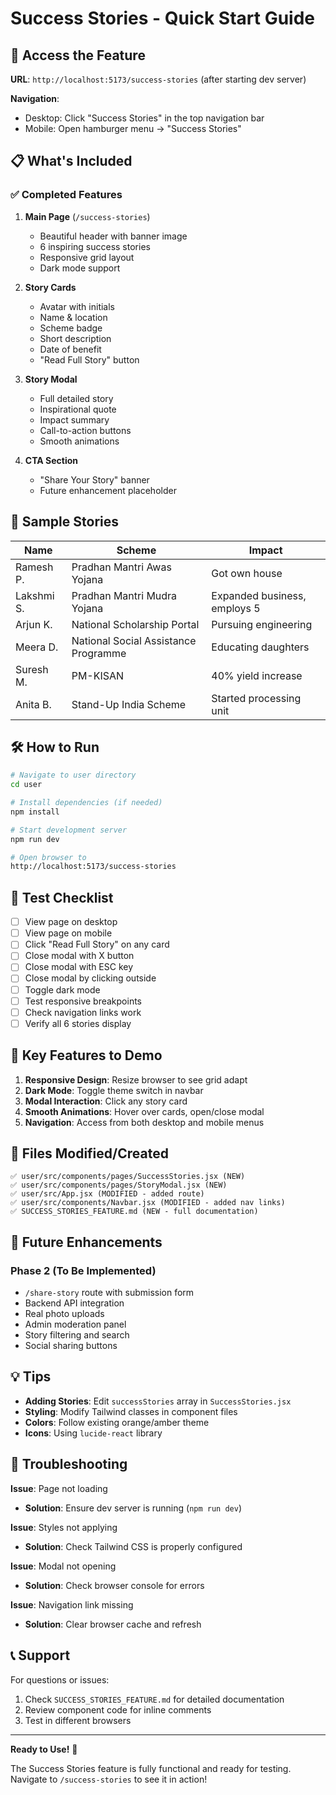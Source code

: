 # Success Stories - Quick Start Guide

## 🚀 Access the Feature

**URL**: `http://localhost:5173/success-stories` (after starting dev server)

**Navigation**: 
- Desktop: Click "Success Stories" in the top navigation bar
- Mobile: Open hamburger menu → "Success Stories"

## 📋 What's Included

### ✅ Completed Features

1. **Main Page** (`/success-stories`)
   - Beautiful header with banner image
   - 6 inspiring success stories
   - Responsive grid layout
   - Dark mode support

2. **Story Cards**
   - Avatar with initials
   - Name & location
   - Scheme badge
   - Short description
   - Date of benefit
   - "Read Full Story" button

3. **Story Modal**
   - Full detailed story
   - Inspirational quote
   - Impact summary
   - Call-to-action buttons
   - Smooth animations

4. **CTA Section**
   - "Share Your Story" banner
   - Future enhancement placeholder

## 🎨 Sample Stories

| Name | Scheme | Impact |
|------|--------|--------|
| Ramesh P. | Pradhan Mantri Awas Yojana | Got own house |
| Lakshmi S. | Pradhan Mantri Mudra Yojana | Expanded business, employs 5 |
| Arjun K. | National Scholarship Portal | Pursuing engineering |
| Meera D. | National Social Assistance Programme | Educating daughters |
| Suresh M. | PM-KISAN | 40% yield increase |
| Anita B. | Stand-Up India Scheme | Started processing unit |

## 🛠️ How to Run

```bash
# Navigate to user directory
cd user

# Install dependencies (if needed)
npm install

# Start development server
npm run dev

# Open browser to
http://localhost:5173/success-stories
```

## 📱 Test Checklist

- [ ] View page on desktop
- [ ] View page on mobile
- [ ] Click "Read Full Story" on any card
- [ ] Close modal with X button
- [ ] Close modal with ESC key
- [ ] Close modal by clicking outside
- [ ] Toggle dark mode
- [ ] Test responsive breakpoints
- [ ] Check navigation links work
- [ ] Verify all 6 stories display

## 🎯 Key Features to Demo

1. **Responsive Design**: Resize browser to see grid adapt
2. **Dark Mode**: Toggle theme switch in navbar
3. **Modal Interaction**: Click any story card
4. **Smooth Animations**: Hover over cards, open/close modal
5. **Navigation**: Access from both desktop and mobile menus

## 📂 Files Modified/Created

```
✅ user/src/components/pages/SuccessStories.jsx (NEW)
✅ user/src/components/pages/StoryModal.jsx (NEW)
✅ user/src/App.jsx (MODIFIED - added route)
✅ user/src/components/Navbar.jsx (MODIFIED - added nav links)
✅ SUCCESS_STORIES_FEATURE.md (NEW - full documentation)
```

## 🔮 Future Enhancements

### Phase 2 (To Be Implemented)
- `/share-story` route with submission form
- Backend API integration
- Real photo uploads
- Admin moderation panel
- Story filtering and search
- Social sharing buttons

## 💡 Tips

- **Adding Stories**: Edit `successStories` array in `SuccessStories.jsx`
- **Styling**: Modify Tailwind classes in component files
- **Colors**: Follow existing orange/amber theme
- **Icons**: Using `lucide-react` library

## 🐛 Troubleshooting

**Issue**: Page not loading
- **Solution**: Ensure dev server is running (`npm run dev`)

**Issue**: Styles not applying
- **Solution**: Check Tailwind CSS is properly configured

**Issue**: Modal not opening
- **Solution**: Check browser console for errors

**Issue**: Navigation link missing
- **Solution**: Clear browser cache and refresh

## 📞 Support

For questions or issues:
1. Check `SUCCESS_STORIES_FEATURE.md` for detailed documentation
2. Review component code for inline comments
3. Test in different browsers

---

**Ready to Use!** 🎉

The Success Stories feature is fully functional and ready for testing. Navigate to `/success-stories` to see it in action!
